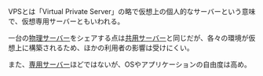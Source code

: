 

VPSとは「Virtual Private Server」の略で仮想上の個人的なサーバーという意味で、仮想専用サーバーともいわれる。

一台の[物理サーバー](物理サーバー.md)をシェアする点は[共用サーバー](共用サーバー.md)と同じだが、各々の環境が仮想上に構築されるため、ほかの利用者の影響は受けにくい。

また、[専用サーバー](専用サーバー.md)ほどではないが、OSやアプリケーションの自由度は高め。